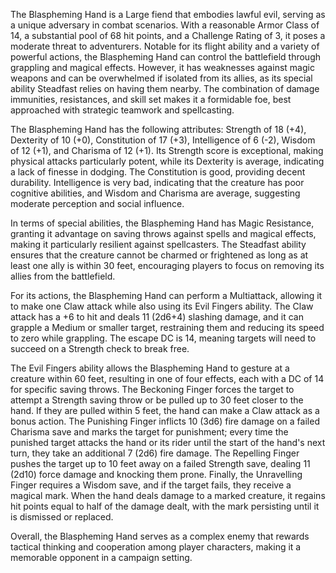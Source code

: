The Blaspheming Hand is a Large fiend that embodies lawful evil, serving as a unique adversary in combat scenarios. With a reasonable Armor Class of 14, a substantial pool of 68 hit points, and a Challenge Rating of 3, it poses a moderate threat to adventurers. Notable for its flight ability and a variety of powerful actions, the Blaspheming Hand can control the battlefield through grappling and magical effects. However, it has weaknesses against magic weapons and can be overwhelmed if isolated from its allies, as its special ability Steadfast relies on having them nearby. The combination of damage immunities, resistances, and skill set makes it a formidable foe, best approached with strategic teamwork and spellcasting.

The Blaspheming Hand has the following attributes: Strength of 18 (+4), Dexterity of 10 (+0), Constitution of 17 (+3), Intelligence of 6 (-2), Wisdom of 12 (+1), and Charisma of 12 (+1). Its Strength score is exceptional, making physical attacks particularly potent, while its Dexterity is average, indicating a lack of finesse in dodging. The Constitution is good, providing decent durability. Intelligence is very bad, indicating that the creature has poor cognitive abilities, and Wisdom and Charisma are average, suggesting moderate perception and social influence.

In terms of special abilities, the Blaspheming Hand has Magic Resistance, granting it advantage on saving throws against spells and magical effects, making it particularly resilient against spellcasters. The Steadfast ability ensures that the creature cannot be charmed or frightened as long as at least one ally is within 30 feet, encouraging players to focus on removing its allies from the battlefield.

For its actions, the Blaspheming Hand can perform a Multiattack, allowing it to make one Claw attack while also using its Evil Fingers ability. The Claw attack has a +6 to hit and deals 11 (2d6+4) slashing damage, and it can grapple a Medium or smaller target, restraining them and reducing its speed to zero while grappling. The escape DC is 14, meaning targets will need to succeed on a Strength check to break free.

The Evil Fingers ability allows the Blaspheming Hand to gesture at a creature within 60 feet, resulting in one of four effects, each with a DC of 14 for specific saving throws. The Beckoning Finger forces the target to attempt a Strength saving throw or be pulled up to 30 feet closer to the hand. If they are pulled within 5 feet, the hand can make a Claw attack as a bonus action. The Punishing Finger inflicts 10 (3d6) fire damage on a failed Charisma save and marks the target for punishment; every time the punished target attacks the hand or its rider until the start of the hand's next turn, they take an additional 7 (2d6) fire damage. The Repelling Finger pushes the target up to 10 feet away on a failed Strength save, dealing 11 (2d10) force damage and knocking them prone. Finally, the Unravelling Finger requires a Wisdom save, and if the target fails, they receive a magical mark. When the hand deals damage to a marked creature, it regains hit points equal to half of the damage dealt, with the mark persisting until it is dismissed or replaced.

Overall, the Blaspheming Hand serves as a complex enemy that rewards tactical thinking and cooperation among player characters, making it a memorable opponent in a campaign setting.
